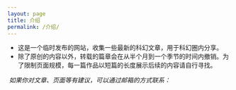 ```yaml
---
layout: page
title: 介绍
permalink: /介绍/
---
```


- 这是一个临时发布的网站，收集一些最新的科幻文章，用于科幻圈内分享。
- 除了原创的内容以外，转载的篇章会在从半个月到一个季节的时间内撤销。为了限制页面规模，每一篇作品以短篇的长度展示后续的内容请自行寻找。



​		*如果你对文章、页面等有建议，可以通过邮箱的方式联系：*

